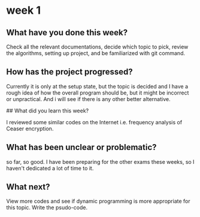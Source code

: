# week 1


## What have you done this week?

Check all the relevant documentations, decide which topic to pick, review the algorithms,
setting up project, and be familiarized with git command.

## How has the project progressed?

Currently it is only at the setup state, but the topic is decided and I have a rough idea
of how the overall program should be, but it might be incorrect or unpractical. And i will
see if there is any other better alternative.

## What did you learn this week?

I reviewed some similar codes on the Internet i.e. frequency analysis of Ceaser encryption.

## What has been unclear or problematic?

so far, so good. I have been preparing for the other exams these weeks, so I haven't dedicated a lot of time to it.

## What next?

View more codes and see if dynamic programming is more appropriate for this topic. Write
the psudo-code.
